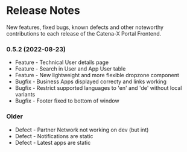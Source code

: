# Release Notes

New features, fixed bugs, known defects and other noteworthy contributions to each release of the Catena-X Portal Frontend.


### 0.5.2 (2022-08-23)

* Feature - Technical User details page
* Feature - Search in User and App User table
* Feature - New lightweight and more flexible dropzone component
* Bugfix - Business Apps displayed correcty and links working
* Bugfix - Restrict supported languages to 'en' and 'de' without local variants
* Bugfix - Footer fixed to bottom of window


### Older

* Defect - Partner Network not working on dev (but int)
* Defect - Notifications are static
* Defect - Latest apps are static

